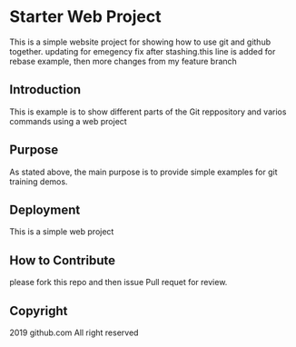 # Starter Web Project

This is a simple website project for showing how to use git and github together. updating for emegency fix after stashing.this line is added for rebase example, then more changes from my feature branch

## Introduction

This is example is to show different parts of the Git reppository and varios commands using a web project

## Purpose

As stated above, the main purpose is to provide simple examples for git training demos.

## Deployment

This is a simple web project

## How to Contribute

please fork this repo and then issue Pull requet for review.

## Copyright

2019 github.com All right reserved
